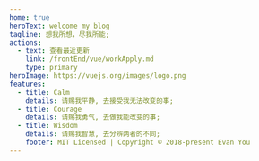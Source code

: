 ```yaml
---
home: true
heroText: welcome my blog
tagline: 想我所想，尽我所能;
actions:
  - text: 查看最近更新
    link: /frontEnd/vue/workApply.md
    type: primary
heroImage: https://vuejs.org/images/logo.png
features:
  - title: Calm
    details: 请赐我平静, 去接受我无法改变的事;
  - title: Courage
    details: 请赐我勇气, 去做我能改变的事;
  - title: Wisdom
    details: 请赐我智慧, 去分辨两者的不同;
    footer: MIT Licensed | Copyright © 2018-present Evan You
---
```

